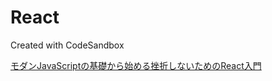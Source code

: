 # React
Created with CodeSandbox

[モダンJavaScriptの基礎から始める挫折しないためのReact入門](https://www.udemy.com/course/modern_javascipt_react_beginner/learn/lecture/21898948#overview)
